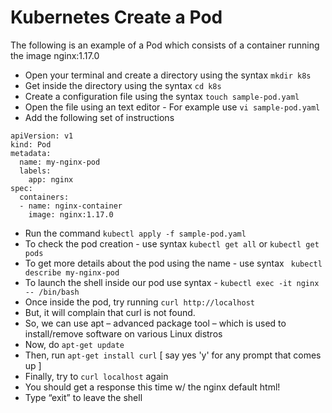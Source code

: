 # Kubernetes Create a Pod 

The following is an example of a Pod which consists of a container running the image nginx:1.17.0 

* Open your terminal and create a directory using the syntax `mkdir k8s`
* Get inside the directory using the syntax `cd k8s`
* Create a configuration file using the syntax `touch sample-pod.yaml`
* Open the file using an text editor - For example use `vi sample-pod.yaml`
* Add the following set of instructions 

```
apiVersion: v1
kind: Pod
metadata:
  name: my-nginx-pod
  labels:
    app: nginx
spec:
  containers:
  - name: nginx-container
    image: nginx:1.17.0
```
* Run the command `kubectl apply -f sample-pod.yaml`
* To check the pod creation - use syntax `kubectl get all` or `kubectl get pods` 
* To get more details about the pod using the name - use syntax ` kubectl describe my-nginx-pod`
* To launch the shell inside our pod use syntax - `kubectl exec -it nginx -- /bin/bash`
* Once inside the pod, try running `curl http://localhost`
* But, it will complain that curl is not found.
* So, we can use apt – advanced package tool – which is used to install/remove software on various Linux distros
* Now, do `apt-get update`
* Then, run `apt-get install curl` [ say yes 'y' for any prompt that comes up ]
* Finally, try to `curl localhost` again
* You should get a response this time w/ the nginx default html!
* Type “exit” to leave the shell